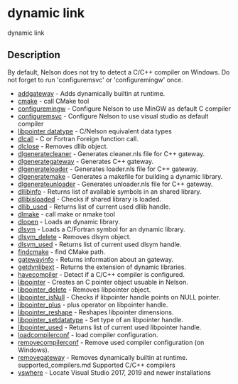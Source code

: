 

# dynamic link

dynamic link

## Description
By default, Nelson does not try to detect a C/C++ compiler on Windows. Do not forget to run 'configuremsvc' or 'configuremingw' once.


* [addgateway](addgateway.md) - Adds dynamically builtin at runtime.
* [cmake](cmake.md) - call CMake tool
* [configuremingw](configuremingw.md) - Configure Nelson to use MinGW as default C compiler
* [configuremsvc](configuremsvc.md) - Configure Nelson to use visual studio as default compiler
* [libpointer datatype](C_datatype.md) - C/Nelson equivalent data types
* [dlcall](dlcall.md) - C or Fortran Foreign function call.
* [dlclose](dlclose.md) - Removes dllib object.
* [dlgeneratecleaner](dlgeneratecleaner.md) - Generates cleaner.nls file for C++ gateway.
* [dlgenerategateway](dlgenerategateway.md) - Generates C++ gateway.
* [dlgenerateloader](dlgenerateloader.md) - Generates loader.nls file for C++ gateway.
* [dlgeneratemake](dlgeneratemake.md) - Generates a makefile for building a dynamic library.
* [dlgenerateunloader](dlgenerateunloader.md) - Generates unloader.nls file for C++ gateway.
* [dllibinfo](dllibinfo.md) - Returns list of available symbols in an shared library.
* [dllibisloaded](dllibisloaded.md) - Checks if shared library is loaded.
* [dllib_used](dllib_used.md) - Returns list of current used dllib handle.
* [dlmake](dlmake.md) - call make or nmake tool
* [dlopen](dlopen.md) - Loads an dynamic library.
* [dlsym](dlsym.md) - Loads a C/Fortran symbol for an dynamic library.
* [dlsym_delete](dlsym_delete.md) - Removes dlsym object.
* [dlsym_used](dlsym_used.md) - Returns list of current used dlsym handle.
* [findcmake](findcmake.md) - find CMake path.
* [gatewayinfo](gatewayinfo.md) - Returns information about an gateway.
* [getdynlibext](getdynlibext.md) - Returns the extension of dynamic libraries.
* [havecompiler](havecompiler.md) - Detect if a C/C++ compiler is configured.
* [libpointer](libpointer.md) - Creates an C pointer object usuable in Nelson.
* [libpointer_delete](libpointer_delete.md) - Removes libpointer object.
* [libpointer_isNull](libpointer_isNull.md) - Checks if libpointer handle points on NULL pointer.
* [libpointer_plus](libpointer_plus.md) - plus operator on libpointer handle.
* [libpointer_reshape](libpointer_reshape.md) - Reshapes libpointer dimensions.
* [libpointer_setdatatype](libpointer_setdatatype.md) - Set type of an libpointer handle.
* [libpointer_used](libpointer_used.md) - Returns list of current used libpointer handle.
* [loadcompilerconf](loadcompiler.md) - load compiler configuration.
* [removecompilerconf](removecompilerconf.md) - Remove used compiler configuration (on Windows).
* [removegateway](removegateway.md) - Removes dynamically builtin at runtime.
supported_compilers.md Supported C/C++ compilers
* [vswhere](vswhere.md) - Locate Visual Studio 2017, 2019 and newer installations



